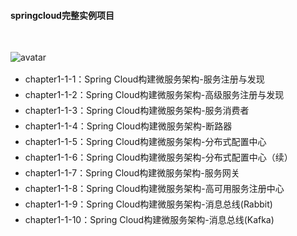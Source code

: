 <h4 style="font-family:"微软雅黑";>springcloud完整实例项目</h4><br/>
                           
![avatar](https://www.2cto.com/uploadfile/Collfiles/20180423/201804230933451.jpg)

<div style="line-height:25px;fint-size:14px;">
  <ul>
    <li>chapter1-1-1：Spring Cloud构建微服务架构-服务注册与发现</li>
    <li>chapter1-1-2：Spring Cloud构建微服务架构-高级服务注册与发现</li>
    <li>chapter1-1-3：Spring Cloud构建微服务架构-服务消费者</li>
    <li>chapter1-1-4：Spring Cloud构建微服务架构-断路器</li>
    <li>chapter1-1-5：Spring Cloud构建微服务架构-分布式配置中心</li>
    <li>chapter1-1-6：Spring Cloud构建微服务架构-分布式配置中心（续）</li>
    <li>chapter1-1-7：Spring Cloud构建微服务架构-服务网关</li>
    <li>chapter1-1-8：Spring Cloud构建微服务架构-高可用服务注册中心</li>
    <li>chapter1-1-9：Spring Cloud构建微服务架构-消息总线(Rabbit)</li>
    <li>chapter1-1-10：Spring Cloud构建微服务架构-消息总线(Kafka)</li>
   </ul>
</div>
